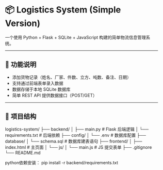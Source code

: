 # 📦 Logistics System (Simple Version)

一个使用 Python + Flask + SQLite + JavaScript 构建的简单物流信息管理系统。

---

## 🧱 功能说明

- 添加货物记录（姓名、厂家、件数、立方、吨数、备注、日期）
- 支持通过前端表单录入数据
- 数据存储于本地 SQLite 数据库
- 简单 REST API 提供数据接口（POST/GET）

---

## 📁 项目结构

logistics-system/
├── backend/
│ ├── main.py # Flask 后端逻辑
│ └── requirements.txt # 后端依赖
├── config/
│ └── .env # 数据库配置
├── database/
│ └── schema.sql # 数据库建表语句
├── frontend/
│ ├── index.html # 主页面
│ └── js/
│ └── main.js # JS 提交表单
├── .gitignore
└── README.md

python依赖安装：
pip install -r backend/requirements.txt